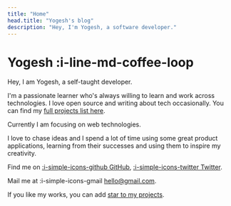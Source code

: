 ```yaml
---
title: "Home"
head.title: "Yogesh's blog"
description: "Hey, I'm Yogesh, a software developer."
---
```


# Yogesh :i-line-md-coffee-loop

Hey, I am Yogesh, a self-taught developer.
 
I'm a passionate learner who's always willing to learn and work across technologies. I love open source and writing about tech occasionally. You can find my [full projects list here](/projects). 

Currently I am focusing on web technologies.

I love to chase ideas and I spend a lot of time using some great product applications, learning from their successes and using them to inspire my creativity.

Find me on [:i-simple-icons-github GitHub](https://github.com/y0geshx), [:i-simple-icons-twitter Twitter](https://twitter.com).

Mail me at :i-simple-icons-gmail hello@gmail.com.

If you like my works, you can add [star to my projects](https://github.com/y0geshx).
